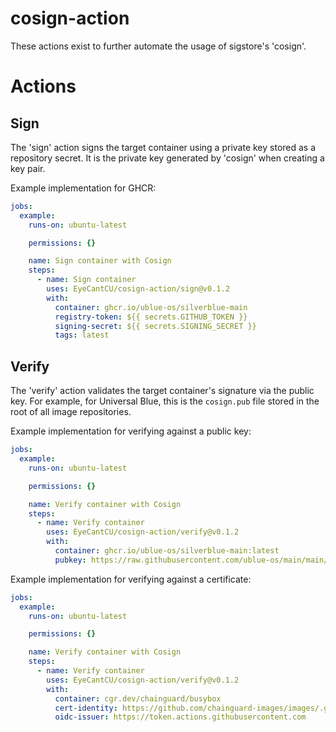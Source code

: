 # cosign-action

These actions exist to further automate the usage of sigstore's 'cosign'.

# Actions

## Sign

The 'sign' action signs the target container using a private key stored as a repository secret. It is the private key generated by 'cosign' when creating a key pair.

Example implementation for GHCR:

```yaml
jobs:
  example:
    runs-on: ubuntu-latest

    permissions: {}

    name: Sign container with Cosign
    steps:
      - name: Sign container
        uses: EyeCantCU/cosign-action/sign@v0.1.2
        with:
          container: ghcr.io/ublue-os/silverblue-main
          registry-token: ${{ secrets.GITHUB_TOKEN }}
          signing-secret: ${{ secrets.SIGNING_SECRET }}
          tags: latest
```

## Verify

The 'verify' action validates the target container's signature via the public key. For example, for Universal Blue, this is the `cosign.pub` file stored in the root of all image repositories.

Example implementation for verifying against a public key:

```yaml
jobs:
  example:
    runs-on: ubuntu-latest

    permissions: {}

    name: Verify container with Cosign
    steps:
      - name: Verify container
        uses: EyeCantCU/cosign-action/verify@v0.1.2
        with:
          container: ghcr.io/ublue-os/silverblue-main:latest
          pubkey: https://raw.githubusercontent.com/ublue-os/main/main/cosign.pub
```

Example implementation for verifying against a certificate:

```yaml
jobs:
  example:
    runs-on: ubuntu-latest

    permissions: {}

    name: Verify container with Cosign
    steps:
      - name: Verify container
        uses: EyeCantCU/cosign-action/verify@v0.1.2
        with:
          container: cgr.dev/chainguard/busybox
          cert-identity: https://github.com/chainguard-images/images/.github/workflows/release.yaml@refs/heads/main
          oidc-issuer: https://token.actions.githubusercontent.com
```
